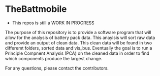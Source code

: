 # TheBattmobile
* This repos is still a WORK IN PROGRESS


The purpose of this repository is to provide a software program that will allow for the analysis of battery pack data. This anaylsis will sort raw data and provide an output of clean data. This clean data will be found in two differemt folders, sorted data and vis_bus. Eventually the goal is to run a Principle Compnent Analysis (PCA) on the cleaned data in order to find which components produce the largest change.

For any questions, please contact the contributors.